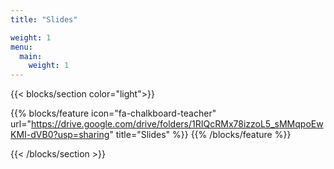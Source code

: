 ```yaml
---
title: "Slides"

weight: 1
menu:
  main:
    weight: 1
---
```


{{< blocks/section color="light">}}

{{% blocks/feature icon="fa-chalkboard-teacher" url="https://drive.google.com/drive/folders/1RIQcRMx78izzoL5_sMMqpoEwKMI-dVB0?usp=sharing" title="Slides" %}}
{{% /blocks/feature %}}

{{< /blocks/section >}}

